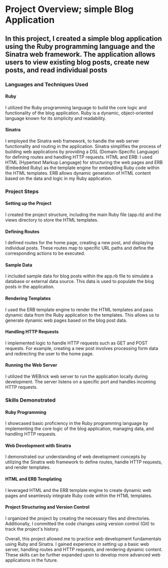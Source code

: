 # Project Overview; simple Blog Application

## In this project, I created a simple blog application using the Ruby programming language and the Sinatra web framework. The application allows users to view existing blog posts, create new posts, and read individual posts

### Languages and Techniques Used

#### Ruby

I utilized the Ruby programming language to build the core logic and functionality of the blog application.
Ruby is a dynamic, object-oriented language known for its simplicity and readability.

#### Sinatra

I employed the Sinatra web framework, to handle the web server functionality and routing in the application. Sinatra 
simplifies the process of building web applications by providing a DSL (Domain-Specific Language) for defining routes
and handling HTTP requests. HTML and ERB: I used HTML (Hypertext Markup Language) for structuring the web pages and
ERB (Embedded Ruby) as the template engine for embedding Ruby code within the HTML templates. ERB allows dynamic 
generation of HTML content based on the data and logic in my Ruby application.

### Project Steps

#### Setting up the Project

I created the project structure, including the main Ruby file (app.rb) and the views directory to store the HTML
templates.

#### Defining Routes

I defined routes for the home page, creating a new post, and displaying individual posts. These routes map to specific
URL paths and define the corresponding actions to be executed.

#### Sample Data

I included sample data for blog posts within the app.rb file to simulate a database or external data source. This data
is used to populate the blog posts in the application.

#### Rendering Templates

I used the ERB template engine to render the HTML templates and pass dynamic data from the Ruby application to the templates. This allows us to generate dynamic web pages based on the blog post data.

#### Handling HTTP Requests

I implemented logic to handle HTTP requests such as GET and POST requests. For example, creating a new post involves processing form data and redirecting the user to the home page.

#### Running the Web Server

I utilized the WEBrick web server to run the application locally during development. The server listens on a specific port and handles incoming HTTP requests.

### Skills Demonstrated

#### Ruby Programming

I showcased basic proficiency in the Ruby programming language by implementing the core logic of the blog application, managing data, and handling HTTP requests.

#### Web Development with Sinatra

I demonstrated our understanding of web development concepts by utilizing the Sinatra web framework to define routes, handle HTTP requests, and render templates.

#### HTML and ERB Templating

I leveraged HTML and the ERB template engine to create dynamic web pages and seamlessly integrate Ruby code within the HTML templates.

#### Project Structuring and Version Control

I organized the project by creating the necessary files and directories. Additionally, I committed the code changes using version control (Git) to track the project's history.

Overall, this project allowed me to practice web development fundamentals using Ruby and Sinatra. I gained experience in setting up a basic web server, handling routes and HTTP requests, and rendering dynamic content. These skills can be further expanded upon to develop more advanced web applications in the future.
